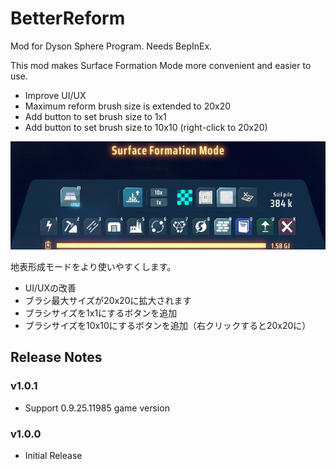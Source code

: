 # BetterReform

Mod for Dyson Sphere Program. Needs BepInEx.

This mod makes Surface Formation Mode more convenient and easier to use.

- Improve UI/UX
- Maximum reform brush size is extended to 20x20
- Add button to set brush size to 1x1
- Add button to set brush size to 10x10 (right-click to 20x20)

![screen shot](https://raw.githubusercontent.com/hetima/DSP_BetterReform/main/screen.jpg)


地表形成モードをより使いやすくします。

- UI/UXの改善
- ブラシ最大サイズが20x20に拡大されます
- ブラシサイズを1x1にするボタンを追加
- ブラシサイズを10x10にするボタンを追加（右クリックすると20x20に）


## Release Notes

### v1.0.1
- Support 0.9.25.11985 game version

### v1.0.0
- Initial Release

